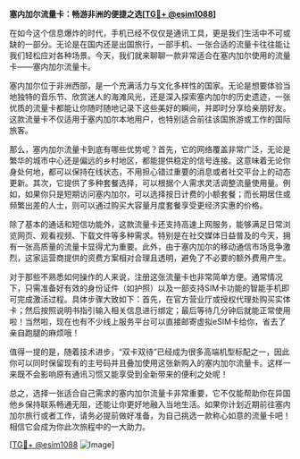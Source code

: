 **塞内加尔流量卡：畅游非洲的便捷之选[[TG💪+ @esim1088](https://t.me/s/esim1088)]**

在如今这个信息爆炸的时代，手机已经不仅仅是通讯工具，更是我们生活中不可或缺的一部分。无论是在国内还是出国旅行，一部手机、一张合适的流量卡往往能让我们轻松应对各种场景。今天，我们就来聊聊一款非常适合在塞内加尔使用的流量卡——塞内加尔流量卡。

塞内加尔位于非洲西部，是一个充满活力与文化多样性的国家。无论是想要体验当地独特的音乐节、欣赏迷人的海滩风光，还是深入探索塞内加尔的历史遗迹，一张优质的流量卡都能让你随时随地记录下这些美好的瞬间，并即时分享给亲朋好友。这款流量卡不仅适用于塞内加尔本地用户，也特别适合前往该国旅游或工作的国际旅客。

那么，塞内加尔流量卡到底有哪些优势呢？首先，它的网络覆盖非常广泛，无论是繁华的城市中心还是偏远的乡村地区，都能提供稳定的信号连接。这意味着无论你身处何地，都可以保持在线状态，不用担心错过重要的消息或者社交平台上的动态更新。其次，它提供了多种套餐选择，可以根据个人需求灵活调整流量使用量。例如，如果你只是短期访问塞内加尔，可以选择按日计费的小额套餐；而长期居住或频繁出差的人士，则可以通过购买大容量月度套餐享受更经济实惠的价格。

除了基本的通话和短信功能外，这款流量卡还支持高速上网服务，能够满足日常浏览网页、观看视频、下载文件等多种需求。特别是在社交媒体日益普及的今天，拥有一张高质量的流量卡显得尤为重要。此外，由于塞内加尔的移动通信市场竞争激烈，这家运营商提供的资费方案相对合理且透明，避免了不必要的额外费用产生。

对于那些不熟悉如何操作的人来说，注册这张流量卡也非常简单方便。通常情况下，只需准备好有效的身份证件（如护照）以及一部支持SIM卡功能的智能手机即可完成激活过程。具体步骤大致如下：首先，在官方营业厅或授权代理处购买实体卡；然后按照说明书指引输入相关信息进行绑定；最后等待几分钟后就能正常使用啦！当然啦，现在也有不少线上服务平台可以直接邮寄虚拟eSIM卡给你，省去了亲自跑腿的麻烦哦！

值得一提的是，随着技术进步，“双卡双待”已经成为很多高端机型标配之一，因此你可以同时保留现有的主号码并且叠加使用这张新购入的塞内加尔流量卡。这样一来既不会影响原有通讯习惯又能享受到全新带来的便利之处呢！

总之，选择一张适合自己需求的塞内加尔流量卡非常重要，它不仅能帮助你在异国他乡保持联系畅通无阻，还能让你更好地融入当地生活。如果你计划近期前往塞内加尔旅行或者工作，请务必提前做好准备，为自己挑选一款称心如意的流量卡吧！相信它会成为你此次旅程中的一大助力。

[[TG💪+ @esim1088](https://t.me/s/esim1088) ![Image](https://i.postimg.cc/4NQfJmqS/Snipaste-2025-05-13-00-14-12.png)]